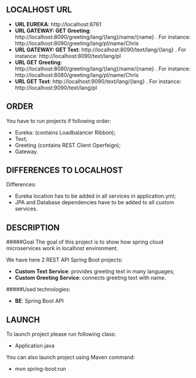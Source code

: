 LOCALHOST URL
-------------

* **URL EUREKA**: http://localhost:8761
* **URL GATEWAY: GET Greeting**: http://localhost:8090/greeting/lang/{lang}/name/{name} . For instance: http://localhost:8090/greeting/lang/pl/name/Chris 
* **URL GATEWAY: GET Text**: http://localhost:8090/text/lang/{lang} . For instance: http://localhost:8090/text/lang/pl
* **URL GET Greeting**: http://localhost:8080/greeting/lang/{lang}/name/{name} . For instance: http://localhost:8080/greeting/lang/pl/name/Chris 
* **URL GET Text**: http://localhost:9090/text/lang/{lang} . For instance: http://localhost:9090/text/lang/pl


ORDER
-----

You have to run projects if following order:
- Eureka: (contains Loadbalancer Ribbon);
- Text;
- Greeting (contains REST Client Operfeign);
- Gateway.


DIFFERENCES TO LOCALHOST
-----------------------

Differences:
- Eureka location has to be added in all services in application.yml;
- JPA and Database dependencies have to be added to all custom services.


DESCRIPTION
-----------

#####Goal
The goal of this project is to show how spring cloud microservices work in localhost environment.

We have here 2 REST API Spring Boot projects:
* **Custom Text Service**: provides greeting text in many languages;
* **Custom Greeting Service**: connects greeting text with name.

#####Used technologies:
* **BE**: Spring Boot API


LAUNCH
------

To launch project please run following class: 
* Application.java

You can also launch project using Maven command:
* mvn spring-boot:run